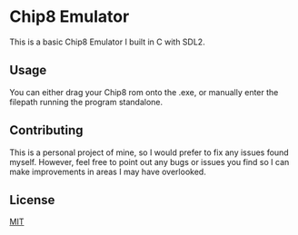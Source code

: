 # Chip8 Emulator

This is a basic Chip8 Emulator I built in C with SDL2.

## Usage

You can either drag your Chip8 rom onto the .exe, or manually enter the filepath running the program standalone.

## Contributing

This is a personal project of mine, so I would prefer to fix any issues found myself. However, feel free to point out any bugs or issues you find so I can make improvements in areas I may have overlooked.

## License

[MIT](https://choosealicense.com/licenses/mit/)